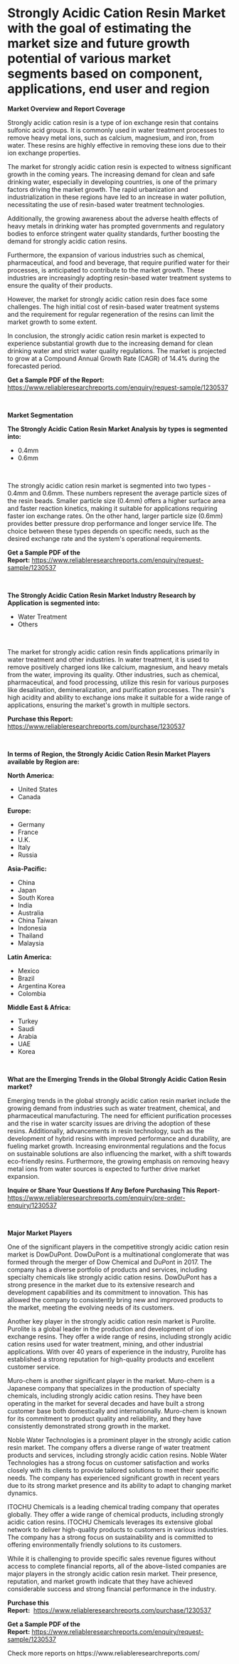 <p><h1>Strongly Acidic Cation Resin Market with the goal of estimating the market size and future growth potential of various market segments based on component, applications, end user and region</h1></p><p><strong>Market Overview and Report Coverage</strong></p>
<p><p>Strongly acidic cation resin is a type of ion exchange resin that contains sulfonic acid groups. It is commonly used in water treatment processes to remove heavy metal ions, such as calcium, magnesium, and iron, from water. These resins are highly effective in removing these ions due to their ion exchange properties.</p><p>The market for strongly acidic cation resin is expected to witness significant growth in the coming years. The increasing demand for clean and safe drinking water, especially in developing countries, is one of the primary factors driving the market growth. The rapid urbanization and industrialization in these regions have led to an increase in water pollution, necessitating the use of resin-based water treatment technologies.</p><p>Additionally, the growing awareness about the adverse health effects of heavy metals in drinking water has prompted governments and regulatory bodies to enforce stringent water quality standards, further boosting the demand for strongly acidic cation resins.</p><p>Furthermore, the expansion of various industries such as chemical, pharmaceutical, and food and beverage, that require purified water for their processes, is anticipated to contribute to the market growth. These industries are increasingly adopting resin-based water treatment systems to ensure the quality of their products.</p><p>However, the market for strongly acidic cation resin does face some challenges. The high initial cost of resin-based water treatment systems and the requirement for regular regeneration of the resins can limit the market growth to some extent.</p><p>In conclusion, the strongly acidic cation resin market is expected to experience substantial growth due to the increasing demand for clean drinking water and strict water quality regulations. The market is projected to grow at a Compound Annual Growth Rate (CAGR) of 14.4% during the forecasted period.</p></p>
<p><strong>Get a Sample PDF of the Report:</strong> <a href="https://www.reliableresearchreports.com/enquiry/request-sample/1230537">https://www.reliableresearchreports.com/enquiry/request-sample/1230537</a></p>
<p>&nbsp;</p>
<p><strong>Market Segmentation</strong></p>
<p><strong>The Strongly Acidic Cation Resin Market Analysis by types is segmented into:</strong></p>
<p><ul><li>0.4mm</li><li>0.6mm</li></ul></p>
<p>&nbsp;</p>
<p><p>The strongly acidic cation resin market is segmented into two types - 0.4mm and 0.6mm. These numbers represent the average particle sizes of the resin beads. Smaller particle size (0.4mm) offers a higher surface area and faster reaction kinetics, making it suitable for applications requiring faster ion exchange rates. On the other hand, larger particle size (0.6mm) provides better pressure drop performance and longer service life. The choice between these types depends on specific needs, such as the desired exchange rate and the system's operational requirements.</p></p>
<p><strong>Get a Sample PDF of the Report:</strong>&nbsp;<a href="https://www.reliableresearchreports.com/enquiry/request-sample/1230537">https://www.reliableresearchreports.com/enquiry/request-sample/1230537</a></p>
<p>&nbsp;</p>
<p><strong>The Strongly Acidic Cation Resin Market Industry Research by Application is segmented into:</strong></p>
<p><ul><li>Water Treatment</li><li>Others</li></ul></p>
<p>&nbsp;</p>
<p><p>The market for strongly acidic cation resin finds applications primarily in water treatment and other industries. In water treatment, it is used to remove positively charged ions like calcium, magnesium, and heavy metals from the water, improving its quality. Other industries, such as chemical, pharmaceutical, and food processing, utilize this resin for various purposes like desalination, demineralization, and purification processes. The resin's high acidity and ability to exchange ions make it suitable for a wide range of applications, ensuring the market's growth in multiple sectors.</p></p>
<p><strong>Purchase this Report:</strong>&nbsp; <a href="https://www.reliableresearchreports.com/purchase/1230537">https://www.reliableresearchreports.com/purchase/1230537</a></p>
<p>&nbsp;</p>
<p><strong>In terms of Region, the Strongly Acidic Cation Resin Market Players available by Region are:</strong></p>
<p>
    <p> <strong> North America: </strong>
        <ul>
            <li>United States</li>
            <li>Canada</li>
        </ul>
        </p> 
    <p> <strong> Europe: </strong>
        <ul>
            <li>Germany</li>
            <li>France</li>
            <li>U.K.</li>
            <li>Italy</li>
            <li>Russia</li>
        </ul>
        </p> 
    <p> <strong> Asia-Pacific: </strong>
        <ul>
            <li>China</li>
            <li>Japan</li>
            <li>South Korea</li>
            <li>India</li>
            <li>Australia</li>
            <li>China Taiwan</li>
            <li>Indonesia</li>
            <li>Thailand</li>
            <li>Malaysia</li>
        </ul>
        </p> 
    <p> <strong> Latin America: </strong>
        <ul>
            <li>Mexico</li>
            <li>Brazil</li>
            <li>Argentina Korea</li>
            <li>Colombia</li>
        </ul>
        </p> 
    <p> <strong> Middle East & Africa: </strong>
        <ul>
            <li>Turkey</li>
            <li>Saudi</li>
            <li>Arabia</li>
            <li>UAE</li>
            <li>Korea</li>
        </ul>
    </p>
    </p>
<p>&nbsp;</p>
<p><strong>What are the Emerging Trends in the Global Strongly Acidic Cation Resin market?</strong></p>
<p><p>Emerging trends in the global strongly acidic cation resin market include the growing demand from industries such as water treatment, chemical, and pharmaceutical manufacturing. The need for efficient purification processes and the rise in water scarcity issues are driving the adoption of these resins. Additionally, advancements in resin technology, such as the development of hybrid resins with improved performance and durability, are fueling market growth. Increasing environmental regulations and the focus on sustainable solutions are also influencing the market, with a shift towards eco-friendly resins. Furthermore, the growing emphasis on removing heavy metal ions from water sources is expected to further drive market expansion.</p></p>
<p><strong>Inquire or Share Your Questions If Any Before Purchasing This Report</strong>- <a href="https://www.reliableresearchreports.com/enquiry/pre-order-enquiry/1230537">https://www.reliableresearchreports.com/enquiry/pre-order-enquiry/1230537</a></p>
<p>&nbsp;</p>
<p><strong>Major Market Players</strong></p>
<p><p>One of the significant players in the competitive strongly acidic cation resin market is DowDuPont. DowDuPont is a multinational conglomerate that was formed through the merger of Dow Chemical and DuPont in 2017. The company has a diverse portfolio of products and services, including specialty chemicals like strongly acidic cation resins. DowDuPont has a strong presence in the market due to its extensive research and development capabilities and its commitment to innovation. This has allowed the company to consistently bring new and improved products to the market, meeting the evolving needs of its customers. </p><p>Another key player in the strongly acidic cation resin market is Purolite. Purolite is a global leader in the production and development of ion exchange resins. They offer a wide range of resins, including strongly acidic cation resins used for water treatment, mining, and other industrial applications. With over 40 years of experience in the industry, Purolite has established a strong reputation for high-quality products and excellent customer service.</p><p>Muro-chem is another significant player in the market. Muro-chem is a Japanese company that specializes in the production of specialty chemicals, including strongly acidic cation resins. They have been operating in the market for several decades and have built a strong customer base both domestically and internationally. Muro-chem is known for its commitment to product quality and reliability, and they have consistently demonstrated strong growth in the market.</p><p>Noble Water Technologies is a prominent player in the strongly acidic cation resin market. The company offers a diverse range of water treatment products and services, including strongly acidic cation resins. Noble Water Technologies has a strong focus on customer satisfaction and works closely with its clients to provide tailored solutions to meet their specific needs. The company has experienced significant growth in recent years due to its strong market presence and its ability to adapt to changing market dynamics.</p><p>ITOCHU Chemicals is a leading chemical trading company that operates globally. They offer a wide range of chemical products, including strongly acidic cation resins. ITOCHU Chemicals leverages its extensive global network to deliver high-quality products to customers in various industries. The company has a strong focus on sustainability and is committed to offering environmentally friendly solutions to its customers.</p><p>While it is challenging to provide specific sales revenue figures without access to complete financial reports, all of the above-listed companies are major players in the strongly acidic cation resin market. Their presence, reputation, and market growth indicate that they have achieved considerable success and strong financial performance in the industry.</p></p>
<p><strong>Purchase this Report:</strong>&nbsp;&nbsp;<a href="https://www.reliableresearchreports.com/purchase/1230537">https://www.reliableresearchreports.com/purchase/1230537</a></p>
<p></p>
<p><strong>Get a Sample PDF of the Report:</strong>&nbsp;<a href="https://www.reliableresearchreports.com/enquiry/request-sample/1230537">https://www.reliableresearchreports.com/enquiry/request-sample/1230537</a></p>
<p>Check more reports on https://www.reliableresearchreports.com/</p>